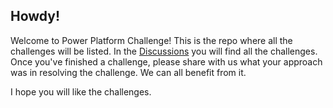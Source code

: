 ## Howdy!

Welcome to Power Platform Challenge! This is the repo where all the challenges will be listed. In the [Discussions](https://github.com/miguelverweij/PowerPlatformChallenge/discussions) you will find all the challenges. Once you've finished a challenge, please share with us what your approach was in resolving the challenge. We can all benefit from it. 

I hope you will like the challenges.
